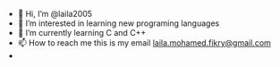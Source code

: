 - 👋 Hi, I’m @laila2005
- 👀 I’m interested in learning new programing languages
- 🌱 I’m currently learning C and C++ 
- 📫 How to reach me this is my email laila.mohamed.fikry@gmail.com
- 

<!---
laila2005/laila2005 is a ✨ special ✨ repository because its `README.md` (this file) appears on your GitHub profile.
You can click the Preview link to take a look at your changes.
--->
